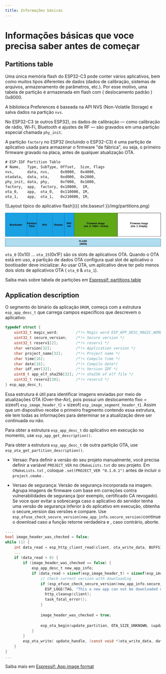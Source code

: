 ```yaml
---
title: Informações básicas
---
```


# Informações básicas que voce precisa saber antes de começar

## Partitions table

Uma única memória flash do ESP32-C3 pode conter vários aplicativos, bem como muitos tipos diferentes de dados (dados de calibração, sistemas de arquivos, armazenamento de parâmetros, etc.). Por esse motivo, uma tabela de partição é armazenada em flash com ( deslocamento padrão ) 0x8000.

A biblioteca Preferences é baseada na API NVS   (Non-Volatile Storage) e salva dados na partição `nvs`. 

No ESP32-C3 (e outros ESP32), os dados de calibração — como calibração de rádio, Wi-Fi, Bluetooth e ajustes de RF — são gravados em uma partição especial chamada `phy_init`.

A partição `factory` no ESP32 (incluindo o ESP32-C3) é uma partição de aplicativo usada para armazenar o firmware "de fábrica", ou seja, o primeiro firmware gravado na placa, antes de qualquer atualização OTA.

``` csv
# ESP-IDF Partition Table
# Name,   Type, SubType, Offset,  Size, Flags
nvs,      data, nvs,     0x9000,  0x4000,
otadata,  data, ota,     0xd000,  0x2000,
phy_init, data, phy,     0xf000,  0x1000,
factory,  app,  factory, 0x10000,  1M,
ota_0,    app,  ota_0,   0x110000, 1M,
ota_1,    app,  ota_1,   0x210000, 1M,

```

![Layout típico do aplicativo flash]({{ site.baseurl }}/img/partitions.png)

![Layout típico do aplicativo flash](../img/partitions.png)


`ota_0` (0x10) ... `ota_15`(0x1F) são os slots de aplicativos OTA. Quando o OTA está em uso, a partição de dados OTA configura qual slot de aplicativo o bootloader deve inicializar. Ao usar OTA, um aplicativo deve ter pelo menos dois slots de aplicativos OTA ( `ota_0` & `ota_1`).

Saiba mais sobre tabela de partições em [Espressif: partitions table](https://docs.espressif.com/projects/esp-idf/en/stable/esp32c3/api-guides/partition-tables.html)

## Application description

O segmento do binário da aplicação `DROM`, começa com a estrutura `esp_app_desc_t` que carrega campos específicos que descrevem o aplicativo:

```C
typedef struct {
    uint32_t magic_word;        /*!< Magic word ESP_APP_DESC_MAGIC_WORD */
    uint32_t secure_version;    /*!< Secure version */
    uint32_t reserv1[2];        /*!< reserv1 */
    char version[32];           /*!< Application version */
    char project_name[32];      /*!< Project name */
    char time[16];              /*!< Compile time */
    char date[16];              /*!< Compile date*/
    char idf_ver[32];           /*!< Version IDF */
    uint8_t app_elf_sha256[32]; /*!< sha256 of elf file */
    uint32_t reserv2[20];       /*!< reserv2 */
} esp_app_desc_t;
```

Essa estrutura é útil para identificar imagens enviadas por meio de atualizações OTA (Over-the-Air), pois possui um deslocamento fixo = sizeof( `esp_image_header_t`) + sizeof( `esp_image_segment_header_t`). Assim que um dispositivo recebe o primeiro fragmento contendo essa estrutura, ele tem todas as informações para determinar se a atualização deve ser continuada ou não.

Para obter a estrutura `esp_app_desc_t`  do aplicativo em execução no momento, use `esp_app_get_description()`.

Para obter a estrutura `esp_app_desc_t` de outra partição OTA, use `esp_ota_get_partition_description()`.

- Versao: Para definir a versão do seu projeto manualmente, você precisa definir a variável `PROJECT_VER`  no `CMakeLists.txt` do seu projeto. Em  `CMakeLists.txt` , coloque `.set(PROJECT_VER "0.1.0.1")`  antes de incluir o `project.cmake` .

- Versao de segurança: Versão de segurança incorporada na imagem.  Agrupa imagens de firmware com base em correções contra vulnerabilidades de segurança (por exemplo, certificado CA revogado).  Se voce quer evitar  a sobrecarga   caso o aplicativo do servidor tenha uma versão de segurança inferior à do aplicativo em execução, obtenha o secure_version das versões e compare. Use `esp_efuse_check_secure_version(new_app_info.secure_version)`continue o download caso a função retorne verdadeira e , caso contrário, aborte.

```c
....
bool image_header_was_checked = false;
while (1) {
    int data_read = esp_http_client_read(client, ota_write_data, BUFFSIZE);
    ...
    if (data_read > 0) {
        if (image_header_was_checked == false) {
            esp_app_desc_t new_app_info;
            if (data_read > sizeof(esp_image_header_t) + sizeof(esp_image_segment_header_t) + sizeof(esp_app_desc_t)) {
                // check current version with downloading
                if (esp_efuse_check_secure_version(new_app_info.secure_version) == false) {
                  ESP_LOGE(TAG, "This a new app can not be downloaded due to a secure version is lower than stored in efuse.");
                  http_cleanup(client);
                  task_fatal_error();
                }

                image_header_was_checked = true;

                esp_ota_begin(update_partition, OTA_SIZE_UNKNOWN, &update_handle);
            }
        }
        esp_ota_write( update_handle, (const void *)ota_write_data, data_read);
    }
}
...
```

Saiba mais em [Espressif: App image format](https://docs.espressif.com/projects/esp-idf/en/latest/esp32c3/api-reference/system/app_image_format.html)
